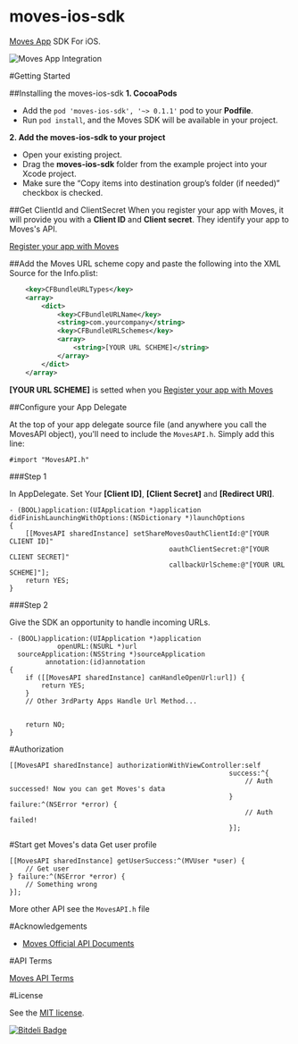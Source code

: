 moves-ios-sdk
=============
[Moves App](http://moves-app.com) SDK For iOS. 

![Moves App Integration](https://apps.moves-app.com/assets/images/moves-connected-apps-logo-2.png)

#Getting Started

##Installing the moves-ios-sdk
**1. CocoaPods**

- Add the ``pod 'moves-ios-sdk', '~> 0.1.1'`` pod to your **Podfile**. 
- Run ``pod install``, and the Moves SDK will be available in your project.

**2. Add the moves-ios-sdk to your project**

- Open your existing project.
- Drag the **moves-ios-sdk** folder from the example project into your Xcode project.
- Make sure the “Copy items into destination group’s folder (if needed)” checkbox is checked.

##Get ClientId and ClientSecret
When you register your app with Moves, it will provide you with a **Client ID** and **Client secret**. They identify your app to Moves's API. 

[Register your app with Moves](https://dev.moves-app.com/clients)

##Add the Moves URL scheme
copy and paste the following into the XML Source for the Info.plist:
```Xml
    <key>CFBundleURLTypes</key>
    <array>
        <dict>
            <key>CFBundleURLName</key>
            <string>com.yourcompany</string>
            <key>CFBundleURLSchemes</key>
            <array>
                <string>[YOUR URL SCHEME]</string>
            </array>
        </dict>
    </array>
```
**[YOUR URL SCHEME]** is setted when you [Register your app with Moves](https://dev.moves-app.com/clients)

##Configure your App Delegate

At the top of your app delegate source file (and anywhere you call the MovesAPI object), you'll need to include the ``MovesAPI.h``.  Simply add this line:

``#import "MovesAPI.h"``

###Step 1

In AppDelegate. Set Your **[Client ID]**, **[Client Secret]** and **[Redirect URI]**.
```Objc
- (BOOL)application:(UIApplication *)application didFinishLaunchingWithOptions:(NSDictionary *)launchOptions
{
    [[MovesAPI sharedInstance] setShareMovesOauthClientId:@"[YOUR CLIENT ID]"
                                        oauthClientSecret:@"[YOUR CLIENT SECRET]"
                                        callbackUrlScheme:@"[YOUR URL SCHEME]"];
    return YES;
}
```
###Step 2

Give the SDK an opportunity to handle incoming URLs. 
```Objc
- (BOOL)application:(UIApplication *)application
            openURL:(NSURL *)url
  sourceApplication:(NSString *)sourceApplication
         annotation:(id)annotation 
{
    if ([[MovesAPI sharedInstance] canHandleOpenUrl:url]) {
        return YES;
    }
    // Other 3rdParty Apps Handle Url Method...
    
    
    return NO;
}
```
#Authorization 
```Objc
[[MovesAPI sharedInstance] authorizationWithViewController:self
                                                       success:^{
                                                           // Auth successed! Now you can get Moves's data
                                                       } failure:^(NSError *error) {
                                                           // Auth failed!
                                                       }];
```
#Start get Moves's data
Get user profile
```Objc
[[MovesAPI sharedInstance] getUserSuccess:^(MVUser *user) {
    // Get user
} failure:^(NSError *error) {
    // Something wrong
}];
```
More other API see the ``MovesAPI.h`` file

#Acknowledgements

- [Moves Official API Documents](https://dev.moves-app.com/)

#API Terms

[Moves API Terms](https://dev.moves-app.com/docs/terms_summary)

#License

See the [MIT license](https://github.com/vitoziv/moves-ios-sdk/blob/master/LICENSE).


[![Bitdeli Badge](https://d2weczhvl823v0.cloudfront.net/vitoziv/moves-ios-sdk/trend.png)](https://bitdeli.com/free "Bitdeli Badge")

